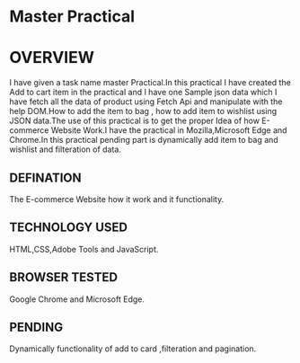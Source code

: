 # Master Practical
# OVERVIEW
I have given a task name master Practical.In this practical I have created the Add to cart item in the practical and I have one Sample json data which I have fetch all the data of product using Fetch Api and manipulate with the help DOM.How to add the item to bag , how to add item to wishlist using JSON data.The use of this practical is to get the proper Idea of how E-commerce Website Work.I have the practical in Mozilla,Microsoft Edge and Chrome.In this practical pending part is dynamically add item to bag and wishlist and filteration of data.

## DEFINATION
 The E-commerce Website how it work and it functionality.

 ## TECHNOLOGY USED
 HTML,CSS,Adobe Tools and JavaScript.
 ## BROWSER TESTED
 Google Chrome and Microsoft Edge.

 ## PENDING
Dynamically functionality of add to card ,filteration and pagination.


